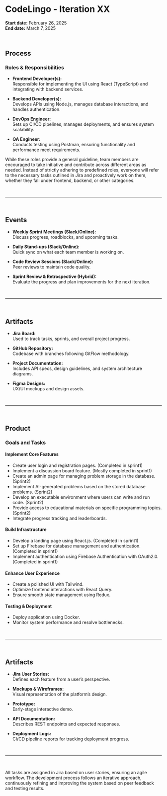 # CodeLingo - Iteration XX
**Start date:** February 26, 2025  
**End date:** March 7, 2025

<br>

## Process

### Roles & Responsibilities

- **Frontend Developer(s):**  
  Responsible for implementing the UI using React (TypeScript) and integrating with backend services.

- **Backend Developer(s):**  
  Develops APIs using Node.js, manages database interactions, and handles authentication.

- **DevOps Engineer:**  
  Sets up CI/CD pipelines, manages deployments, and ensures system scalability.

- **QA Engineer:**  
  Conducts testing using Postman, ensuring functionality and performance meet requirements.

While these roles provide a general guideline, team members are encouraged to take initiative and contribute across different areas as needed. Instead of strictly adhering to predefined roles, everyone will refer to the necessary tasks outlined in Jira and proactively work on them, whether they fall under frontend, backend, or other categories.

<br>

---

<br>

## Events

- **Weekly Sprint Meetings (Slack/Online):**  
  Discuss progress, roadblocks, and upcoming tasks.

- **Daily Stand-ups (Slack/Online):**  
  Quick sync on what each team member is working on.

- **Code Review Sessions (Slack/Online):**  
  Peer reviews to maintain code quality.

- **Sprint Review & Retrospective (Hybrid):**  
  Evaluate the progress and plan improvements for the next iteration.

<br>

---

<br>

## Artifacts

- **Jira Board:**  
  Used to track tasks, sprints, and overall project progress.

- **GitHub Repository:**  
  Codebase with branches following GitFlow methodology.

- **Project Documentation:**  
  Includes API specs, design guidelines, and system architecture diagrams.

- **Figma Designs:**  
  UX/UI mockups and design assets.

<br>

---

<br>

## Product

### Goals and Tasks

#### **Implement Core Features**

- Create user login and registration pages. (Completed in sprint1)
- Implement a discussion board feature. (Mostly completed in sprint1)
- Create an admin page for managing problem storage in the database. (Sprint2)
- Implement AI-generated problems based on the stored database problems. (Sprint2)
- Develop an executable environment where users can write and run code. (Sprint2)
- Provide access to educational materials on specific programming topics. (Sprint2)
- Integrate progress tracking and leaderboards.

#### **Build Infrastructure**

- Develop a landing page using React.js. (Completed in sprint1)
- Set up Firebase for database management and authentication. (Completed in sprint1)
- Implement authentication using Firebase Authentication with OAuth2.0. (Completed in sprint1)

#### **Enhance User Experience**

- Create a polished UI with Tailwind.
- Optimize frontend interactions with React Query.
- Ensure smooth state management using Redux.

#### **Testing & Deployment**
- Deploy application using Docker.
- Monitor system performance and resolve bottlenecks.

<br>

---

<br>

## Artifacts

- **Jira User Stories:**  
  Defines each feature from a user’s perspective.

- **Mockups & Wireframes:**  
  Visual representation of the platform’s design.

- **Prototype:**  
  Early-stage interactive demo.

- **API Documentation:**  
  Describes REST endpoints and expected responses.

- **Deployment Logs:**  
  CI/CD pipeline reports for tracking deployment progress.

<br>

---

<br>

All tasks are assigned in Jira based on user stories, ensuring an agile workflow. The development process follows an iterative approach, continuously refining and improving the system based on peer feedback and testing results.


